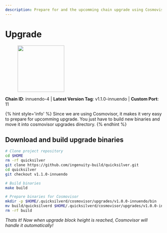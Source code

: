 ```yaml
---
description: Prepare for and the upcomming chain upgrade using Cosmovisor.
---
```


# Upgrade

<figure><img src="https://raw.githubusercontent.com/kj89/testnet_manuals/main/pingpub/logos/quicksilver.png" width="150" alt=""><figcaption></figcaption></figure>

**Chain ID**: innuendo-4 | **Latest Version Tag**: v1.1.0-innuendo | **Custom Port**: 11

{% hint style='info' %}
Since we are using Cosmovisor, it makes it very easy to prepare for upcomming upgrade.
You just have to build new binaries and move it into cosmovisor upgrades directory.
{% endhint %}

## Download and build upgrade binaries

```bash
# Clone project repository
cd $HOME
rm -rf quicksilver
git clone https://github.com/ingenuity-build/quicksilver.git
cd quicksilver
git checkout v1.1.0-innuendo

# Build binaries
make build

# Prepare binaries for Cosmovisor
mkdir -p $HOME/.quicksilverd/cosmovisor/upgrades/v1.0.0-innuendo/bin
mv build/quicksilverd $HOME/.quicksilverd/cosmovisor/upgrades/v1.0.0-innuendo/bin/
rm -rf build
```

*Thats it! Now when upgrade block height is reached, Cosmovisor will handle it automatically!*
